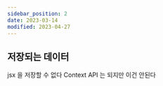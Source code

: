 ```yaml
---
sidebar_position: 2
date: 2023-03-14
modified: 2023-04-27
---
```


## 저장되는 데이터

jsx 을 저장할 수 없다
Context API 는 되지만 이건 안된다
